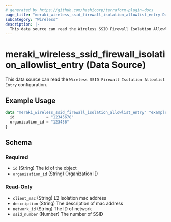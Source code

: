 ```yaml
---
# generated by https://github.com/hashicorp/terraform-plugin-docs
page_title: "meraki_wireless_ssid_firewall_isolation_allowlist_entry Data Source - terraform-provider-meraki"
subcategory: "Wireless"
description: |-
  This data source can read the Wireless SSID Firewall Isolation Allowlist Entry configuration.
---
```


# meraki_wireless_ssid_firewall_isolation_allowlist_entry (Data Source)

This data source can read the `Wireless SSID Firewall Isolation Allowlist Entry` configuration.

## Example Usage

```terraform
data "meraki_wireless_ssid_firewall_isolation_allowlist_entry" "example" {
  id              = "12345678"
  organization_id = "123456"
}
```

<!-- schema generated by tfplugindocs -->
## Schema

### Required

- `id` (String) The id of the object
- `organization_id` (String) Organization ID

### Read-Only

- `client_mac` (String) L2 Isolation mac address
- `description` (String) The description of mac address
- `network_id` (String) The ID of network
- `ssid_number` (Number) The number of SSID
